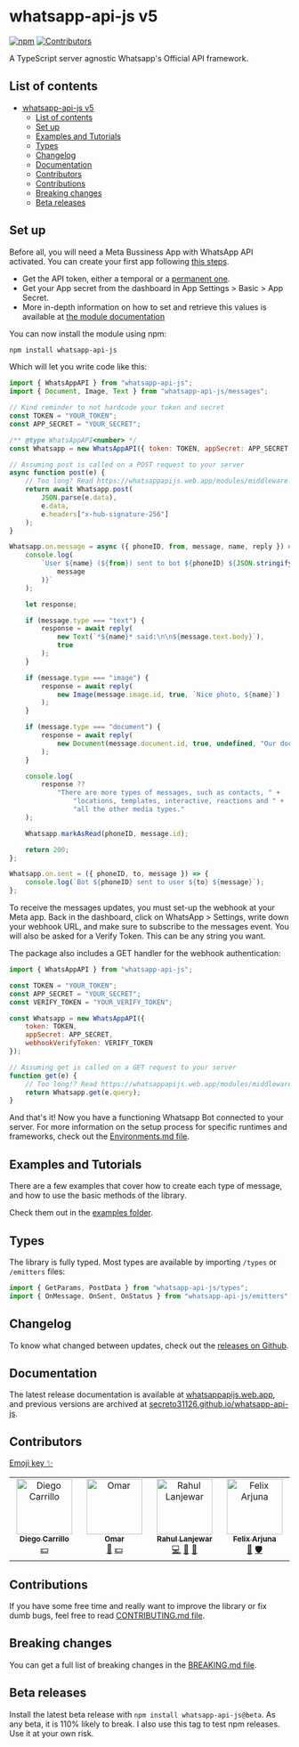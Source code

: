# whatsapp-api-js v5

[![npm](https://img.shields.io/npm/v/whatsapp-api-js?color=4ccc1c)](https://www.npmjs.com/package/whatsapp-api-js)
[![Contributors](https://img.shields.io/github/all-contributors/Secreto31126/whatsapp-api-js)](#contributors)

A TypeScript server agnostic Whatsapp's Official API framework.

## List of contents

- [whatsapp-api-js v5](#whatsapp-api-js-v5)
    - [List of contents](#list-of-contents)
    - [Set up](#set-up)
    - [Examples and Tutorials](#examples-and-tutorials)
    - [Types](#types)
    - [Changelog](#changelog)
    - [Documentation](#documentation)
    - [Contributors](#contributors)
    - [Contributions](#contributions)
    - [Breaking changes](#breaking-changes)
    - [Beta releases](#beta-releases)

## Set up

Before all, you will need a Meta Bussiness App with WhatsApp API activated. You
can create your first app following
[this steps](https://developers.facebook.com/docs/whatsapp/cloud-api/get-started).

- Get the API token, either a temporal or a
  [permanent one](https://developers.facebook.com/docs/whatsapp/business-management-api/get-started).
- Get your App secret from the dashboard in App Settings > Basic > App Secret.
- More in-depth information on how to set and retrieve this values is available
  at
  [the module documentation](https://whatsappapijs.web.app/types/types.TheBasicConstructorArguments.html)

You can now install the module using npm:

```sh
npm install whatsapp-api-js
```

Which will let you write code like this:

```js
import { WhatsAppAPI } from "whatsapp-api-js";
import { Document, Image, Text } from "whatsapp-api-js/messages";

// Kind reminder to not hardcode your token and secret
const TOKEN = "YOUR_TOKEN";
const APP_SECRET = "YOUR_SECRET";

/** @type WhatsAppAPI<number> */
const Whatsapp = new WhatsAppAPI({ token: TOKEN, appSecret: APP_SECRET });

// Assuming post is called on a POST request to your server
async function post(e) {
    // Too long? Read https://whatsappapijs.web.app/modules/middleware.html
    return await Whatsapp.post(
        JSON.parse(e.data),
        e.data,
        e.headers["x-hub-signature-256"]
    );
}

Whatsapp.on.message = async ({ phoneID, from, message, name, reply }) => {
    console.log(
        `User ${name} (${from}) sent to bot ${phoneID} ${JSON.stringify(
            message
        )}`
    );

    let response;

    if (message.type === "text") {
        response = await reply(
            new Text(`*${name}* said:\n\n${message.text.body}`),
            true
        );
    }

    if (message.type === "image") {
        response = await reply(
            new Image(message.image.id, true, `Nice photo, ${name}`)
        );
    }

    if (message.type === "document") {
        response = await reply(
            new Document(message.document.id, true, undefined, "Our document")
        );
    }

    console.log(
        response ??
            "There are more types of messages, such as contacts, " +
                "locations, templates, interactive, reactions and " +
                "all the other media types."
    );

    Whatsapp.markAsRead(phoneID, message.id);

    return 200;
};

Whatsapp.on.sent = ({ phoneID, to, message }) => {
    console.log(`Bot ${phoneID} sent to user ${to} ${message}`);
};
```

To receive the messages updates, you must set-up the webhook at your Meta app.
Back in the dashboard, click on WhatsApp > Settings, write down your webhook
URL, and make sure to subscribe to the messages event. You will also be asked
for a Verify Token. This can be any string you want.

The package also includes a GET handler for the webhook authentication:

```js
import { WhatsAppAPI } from "whatsapp-api-js";

const TOKEN = "YOUR_TOKEN";
const APP_SECRET = "YOUR_SECRET";
const VERIFY_TOKEN = "YOUR_VERIFY_TOKEN";

const Whatsapp = new WhatsAppAPI({
    token: TOKEN,
    appSecret: APP_SECRET,
    webhookVerifyToken: VERIFY_TOKEN
});

// Assuming get is called on a GET request to your server
function get(e) {
    // Too long!? Read https://whatsappapijs.web.app/modules/middleware.html
    return Whatsapp.get(e.query);
}
```

And that's it! Now you have a functioning Whatsapp Bot connected to your server.
For more information on the setup process for specific runtimes and frameworks,
check out the
[Environments.md file](https://github.com/Secreto31126/whatsapp-api-js/blob/main/ENVIRONMENTS.md).

## Examples and Tutorials

There are a few examples that cover how to create each type of message, and how
to use the basic methods of the library.

Check them out in the
[examples folder](https://github.com/Secreto31126/whatsapp-api-js/blob/main/EXAMPLES/).

## Types

The library is fully typed. Most types are available by importing `/types` or
`/emitters` files:

```ts
import { GetParams, PostData } from "whatsapp-api-js/types";
import { OnMessage, OnSent, OnStatus } from "whatsapp-api-js/emitters";
```

## Changelog

To know what changed between updates, check out the
[releases on Github](https://github.com/Secreto31126/whatsapp-api-js/releases).

## Documentation

The latest release documentation is available at
[whatsappapijs.web.app](https://whatsappapijs.web.app/), and previous versions
are archived at
[secreto31126.github.io/whatsapp-api-js](https://secreto31126.github.io/whatsapp-api-js/).

## Contributors

[Emoji key ✨](https://allcontributors.org/docs/en/emoji-key)

<!-- ALL-CONTRIBUTORS-LIST:START - Do not remove or modify this section -->
<!-- prettier-ignore-start -->
<!-- markdownlint-disable -->
<table>
  <tbody>
    <tr>
      <td align="center" valign="top" width="14.28%"><a href="https://github.com/DiegoCarrillogt"><img src="https://avatars.githubusercontent.com/u/29462621?v=4?s=100" width="100px;" alt="Diego Carrillo"/><br /><sub><b>Diego Carrillo</b></sub></a><br /><a href="#financial-DiegoCarrillogt" title="Financial">💵</a></td>
      <td align="center" valign="top" width="14.28%"><a href="https://github.com/HysMX"><img src="https://avatars.githubusercontent.com/u/50180189?v=4?s=100" width="100px;" alt="Omar"/><br /><sub><b>Omar</b></sub></a><br /><a href="https://github.com/Secreto31126/whatsapp-api-js/issues?q=author%3AHysMX" title="Bug reports">🐛</a> <a href="#financial-HysMX" title="Financial">💵</a></td>
      <td align="center" valign="top" width="14.28%"><a href="https://github.com/RahulLanjewar93"><img src="https://avatars.githubusercontent.com/u/63550998?v=4?s=100" width="100px;" alt="Rahul Lanjewar"/><br /><sub><b>Rahul Lanjewar</b></sub></a><br /><a href="https://github.com/Secreto31126/whatsapp-api-js/commits?author=RahulLanjewar93" title="Code">💻</a> <a href="https://github.com/Secreto31126/whatsapp-api-js/commits?author=RahulLanjewar93" title="Documentation">📖</a> <a href="#ideas-RahulLanjewar93" title="Ideas, Planning, & Feedback">🤔</a></td>
      <td align="center" valign="top" width="14.28%"><a href="https://github.com/felixarjuna"><img src="https://avatars.githubusercontent.com/u/79026094?v=4?s=100" width="100px;" alt="Felix Arjuna"/><br /><sub><b>Felix Arjuna</b></sub></a><br /><a href="https://github.com/Secreto31126/whatsapp-api-js/issues?q=author%3Afelixarjuna" title="Bug reports">🐛</a> <a href="#security-felixarjuna" title="Security">🛡️</a></td>
    </tr>
  </tbody>
</table>

<!-- markdownlint-restore -->
<!-- prettier-ignore-end -->

<!-- ALL-CONTRIBUTORS-LIST:END -->

## Contributions

If you have some free time and really want to improve the library or fix dumb
bugs, feel free to read
[CONTRIBUTING.md file](https://github.com/Secreto31126/whatsapp-api-js/blob/main/CONTRIBUTING.md).

## Breaking changes

You can get a full list of breaking changes in the
[BREAKING.md file](https://github.com/Secreto31126/whatsapp-api-js/blob/main/BREAKING.md).

## Beta releases

Install the latest beta release with `npm install whatsapp-api-js@beta`. As any
beta, it is 110% likely to break. I also use this tag to test npm releases. Use
it at your own risk.
